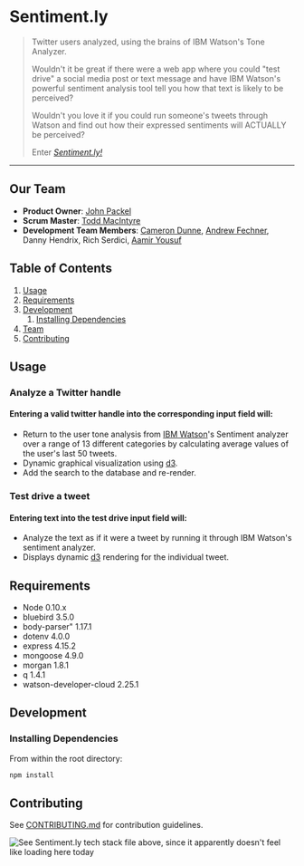 # Sentiment.ly

> Twitter users analyzed, using the brains of IBM Watson's Tone Analyzer.
>
> Wouldn't it be great if there were a web app where you could "test drive" a social media post or text message and have IBM Watson's powerful sentiment analysis tool tell you how that text is likely to be perceived?
>
> Wouldn't you love it if you could run someone's tweets through Watson and find out how their expressed sentiments will ACTUALLY be perceived?
>
> Enter [*Sentiment.ly!*](http://sample-env.zhtjbs6sdb.us-west-2.elasticbeanstalk.com/)
>
***


## Our Team

  - __Product Owner__: [John Packel](https://twitter.com/jpackel)
  - __Scrum Master__: [Todd MacIntyre](https://twitter.com/toddmacintyre)
  - __Development Team Members__: [Cameron Dunne](https://twitter.com/cameronadunne), [Andrew Fechner](https://twitter.com/AndrewFechner), Danny Hendrix, Rich Serdici, [Aamir Yousuf](https://twitter.com/whyaamir)


## Table of Contents

1. [Usage](#usage)
1. [Requirements](#requirements)
1. [Development](#development)
    1. [Installing Dependencies](#installing-dependencies)
1. [Team](#our-team)
1. [Contributing](#contributing)


## Usage

### Analyze a Twitter handle

#### Entering a valid twitter handle into the corresponding input field will:
  * Return to the user tone analysis from [IBM Watson](https://www.ibm.com/watson/)'s Sentiment analyzer over a range of 13 different categories by calculating average values of the user's last 50 tweets.
  * Dynamic graphical visualization using [d3](https://d3js.org/).
  * Add the search to the database and re-render.

### Test drive a tweet

#### Entering text into the test drive input field will:
  * Analyze the text as if it were a tweet by running it through IBM Watson's sentiment analyzer.
  * Displays dynamic [d3](https://d3js.org/) rendering for the individual tweet.


## Requirements

- Node 0.10.x
- bluebird 3.5.0
- body-parser" 1.17.1
- dotenv 4.0.0
- express 4.15.2
- mongoose 4.9.0
- morgan 1.8.1
- q 1.4.1
- watson-developer-cloud 2.25.1


## Development

### Installing Dependencies

From within the root directory:

```sh
npm install
```


## Contributing

See [CONTRIBUTING.md](CONTRIBUTING.md) for contribution guidelines.

![See Sentiment.ly tech stack file above, since it apparently doesn't feel like loading here today](
https://cloud.githubusercontent.com/assets/19581802/24165435/c010acae-0e46-11e7-86bc-8379c48e81d1.png)
